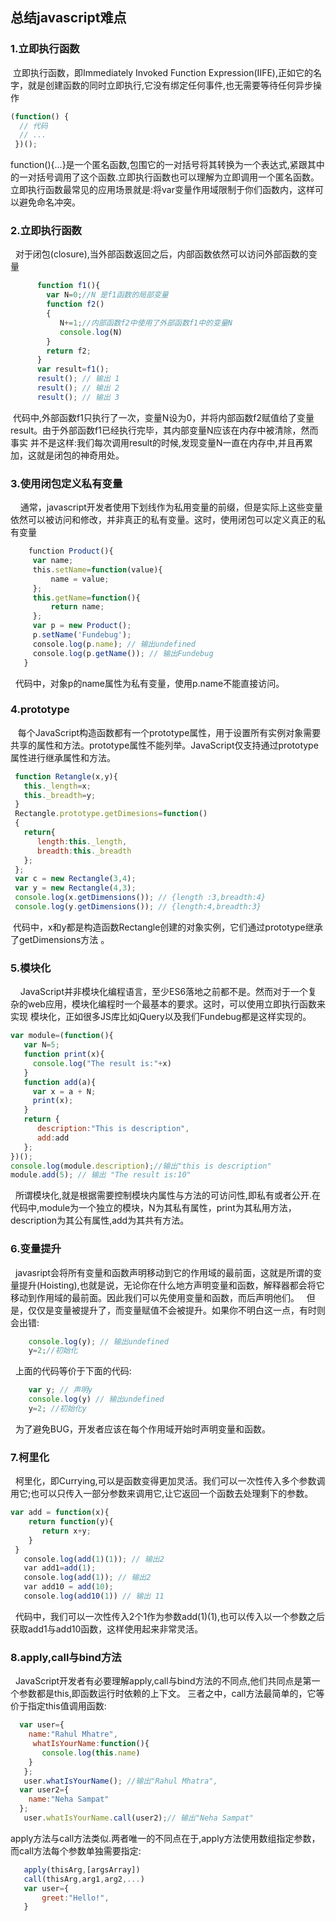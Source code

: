 ## 总结javascript难点
### 1.立即执行函数
  立即执行函数，即Immediately Invoked Function Expression(IIFE),正如它的名字，就是创建函数的同时立即执行,它没有绑定任何事件,也无需要等待任何异步操作
   ```javascript
   (function() {
     // 代码
     // ...
    })();
   ```
 function(){...}是一个匿名函数,包围它的一对括号将其转换为一个表达式,紧跟其中的一对括号调用了这个函数.立即执行函数也可以理解为立即调用一个匿名函数。立即执行函数最常见的应用场景就是:将var变量作用域限制于你们函数内，这样可以避免命名冲突。
 ### 2.立即执行函数
   对于闭包(closure),当外部函数返回之后，内部函数依然可以访问外部函数的变量
 ```javascript
       function f1(){
         var N=0;//N 是f1函数的局部变量
         function f2()
         {
            N+=1;//内部函数f2中使用了外部函数f1中的变量N
            console.log(N)   
         }
         return f2;
       }
       var result=f1();
       result(); // 输出 1
       result(); // 输出 2
       result(); // 输出 3
   ```
  代码中,外部函数f1只执行了一次，变量N设为0，并将内部函数f2赋值给了变量result。由于外部函数f1已经执行完毕，其内部变量N应该在内存中被清除，然而事实
并不是这样:我们每次调用result的时候,发现变量N一直在内存中,并且再累加，这就是闭包的神奇用处。
 ### 3.使用闭包定义私有变量
     通常，javascript开发者使用下划线作为私用变量的前缀，但是实际上这些变量依然可以被访问和修改，并非真正的私有变量。这时，使用闭包可以定义真正的私有变量
 ```javascript
     function Product(){
      var name;
      this.setName=function(value){
          name = value;
      };
      this.getName=function(){
          return name;
      };
      var p = new Product();
      p.setName('Fundebug');
      console.log(p.name); // 输出undefined
      console.log(p.getName()); // 输出Fundebug
    }
   ```
   代码中，对象p的name属性为私有变量，使用p.name不能直接访问。
 ### 4.prototype
    每个JavaScript构造函数都有一个prototype属性，用于设置所有实例对象需要共享的属性和方法。prototype属性不能列举。JavaScript仅支持通过prototype属性进行继承属性和方法。
   ```javascript
    function Retangle(x,y){
      this._length=x;
      this._breadth=y; 
    }
    Rectangle.prototype.getDimesions=function()
    {
      return{
         length:this._length,
         breadth:this._breadth
      };
    };
    var c = new Rectangle(3,4);
    var y = new Rectangle(4,3);
    console.log(x.getDimensions()); // {length :3,breadth:4}
    console.log(y.getDimensions()); // {length:4,breadth:3}
 ```
  代码中，x和y都是构造函数Rectangle创建的对象实例，它们通过prototype继承了getDimensions方法 。
 ### 5.模块化
     JavaScript并非模块化编程语言，至少ES6落地之前都不是。然而对于一个复杂的web应用，模块化编程时一个最基本的要求。这时，可以使用立即执行函数来实现
模块化，正如很多JS库比如jQuery以及我们Fundebug都是这样实现的。
   ```javascript
  var module=(function(){
      var N=5;
      function print(x){
        console.log("The result is:"+x)
      }
      function add(a){
        var x = a + N;
        print(x);
      }
      return {
         description:"This is description",
         add:add
      };
  })();
  console.log(module.description);//输出"this is description"
  module.add(5); // 输出 "The result is:10"
 ```
   所谓模块化,就是根据需要控制模块内属性与方法的可访问性,即私有或者公开.在代码中,module为一个独立的模块，N为其私有属性，print为其私用方法，
   description为其公有属性,add为其共有方法。
 ### 6.变量提升
   javasript会将所有变量和函数声明移动到它的作用域的最前面，这就是所谓的变量提升(Hoisting),也就是说，无论你在什么地方声明变量和函数，解释器都会将它
移动到作用域的最前面。因此我们可以先使用变量和函数，而后声明他们。
   但是，仅仅是变量被提升了，而变量赋值不会被提升。如果你不明白这一点，有时则会出错:
 ```javascript
     console.log(y); // 输出undefined
     y=2;//初始化
 ```
   上面的代码等价于下面的代码:
 ```javascript
     var y; // 声明y
     console.log(y) // 输出undefined
     y=2; //初始化y
 ```
   为了避免BUG，开发者应该在每个作用域开始时声明变量和函数。
 ### 7.柯里化
   柯里化，即Currying,可以是函数变得更加灵活。我们可以一次性传入多个参数调用它;也可以只传入一部分参数来调用它,让它返回一个函数去处理剩下的参数。
   ```javascript
  var add = function(x){
       return function(y){
          return x+y;
       }
    }
    console.log(add(1)(1)); // 输出2
    var add1=add(1);
    console.log(add(1)); // 输出2
    var add10 = add(10);
    console.log(add10(1)) // 输出 11
 ```
   代码中，我们可以一次性传入2个1作为参数add(1)(1),也可以传入以一个参数之后获取add1与add10函数，这样使用起来非常灵活。
 ### 8.apply,call与bind方法
   JavaScript开发者有必要理解apply,call与bind方法的不同点,他们共同点是第一个参数都是this,即函数运行时依赖的上下文。
 三者之中，call方法最简单的，它等价于指定this值调用函数:
  ```javascript
    var user={
      name:"Rahul Mhatre",
      whatIsYourName:function(){
         console.log(this.name)
      }
    };
    user.whatIsYourName(); //输出"Rahul Mhatra",
    var user2={
      name:"Neha Sampat"
    };
    user.whatIsYourName.call(user2);// 输出"Neha Sampat"
 ```
  apply方法与call方法类似.两者唯一的不同点在于,apply方法使用数组指定参数，而call方法每个参数单独需要指定:
  ```javascript
     apply(thisArg,[argsArray])
     call(thisArg,arg1,arg2,...)
     var user={
         greet:"Hello!",
     }
 ```
